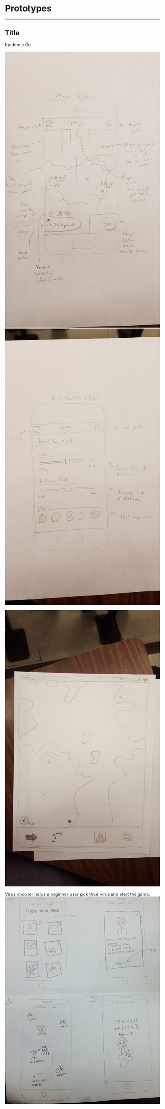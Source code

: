 # Prototypes
---
## Title
Epidemic Go

![Main screen John](https://raw.githubusercontent.com/johnpallag/MashedPotatoRacoons/master/prototypes/john_main.jpg)
![Virus Editor screen John](https://raw.githubusercontent.com/johnpallag/MashedPotatoRacoons/master/prototypes/john_virusEditor.jpg)

![Virus Main Screen Alex](https://raw.githubusercontent.com/johnpallag/MashedPotatoRacoons/master/prototypes/alexproto.jpg)


Virus chooser helps a beginner user pick their virus and start the game.
![Virus Chooser](https://raw.githubusercontent.com/johnpallag/MashedPotatoRacoons/master/prototypes/Sophia_virus.jpg)

